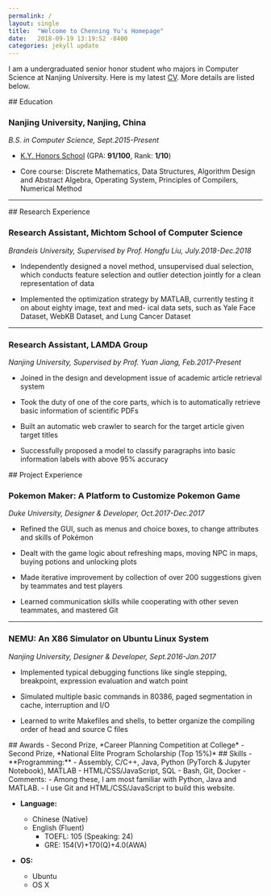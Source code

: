```yaml
---
permalink: /
layout: single
title:  "Welcome to Chenning Yu's Homepage"
date:   2018-09-19 13:19:52 -0400
categories: jekyll update
---
```


I am a undergraduated senior honor student who majors in Computer Science at Nanjing University. Here is my latest [CV](/assets/CV_YCN.pdf). More details are listed below.

<a id="Education"/>
## Education

### Nanjing University, Nanjing, China

*B.S. in Computer Science, Sept.2015-Present*

- [K.Y. Honors School](https://www.nju.edu.cn/EN/7f/6e/c7136a163694/page.htm) (GPA: **91/100**, Rank: **1/10**)

- Core course: Discrete Mathematics, Data Structures, Algorithm Design and Abstract Algebra, Operating System, Principles of Compilers, Numerical Method

---

<a id="Research"/>
## Research Experience

### Research Assistant, Michtom School of Computer Science

*Brandeis University, Supervised by Prof. Hongfu Liu, July.2018-Dec.2018*

- Independently designed a novel method, unsupervised dual selection, which conducts feature selection and outlier detection jointly for a clean representation of data
- Implemented the optimization strategy by MATLAB, currently testing it on about eighty image, text and med- ical data sets, such as Yale Face Dataset, WebKB Dataset, and Lung Cancer Dataset

---

### Research Assistant, LAMDA Group

*Nanjing University, Supervised by Prof. Yuan Jiang, Feb.2017-Present* 

- Joined in the design and development issue of academic article retrieval system- Took the duty of one of the core parts, which is to automatically retrieve basic information of scientific PDFs

- Built an automatic web crawler to search for the target article given target titles- Successfully proposed a model to classify paragraphs into basic information labels with above 95% accuracy

<a id="Project"/>
## Project Experience

### Pokemon Maker: A Platform to Customize Pokemon Game

*Duke University, Designer & Developer, Oct.2017-Dec.2017*

- Refined the GUI, such as menus and choice boxes, to change attributes and skills of Pokémon

- Dealt with the game logic about refreshing maps, moving NPC in maps, buying potions and unlocking plots

- Made iterative improvement by collection of over 200 suggestions given by teammates and test players

- Learned communication skills while cooperating with other seven teammates, and mastered Git

---

### NEMU: An X86 Simulator on Ubuntu Linux System

*Nanjing University, Designer & Developer, Sept.2016-Jan.2017*
- Implemented typical debugging functions like single stepping, breakpoint, expression evaluation andwatch point- Simulated multiple basic commands in 80386, paged segmentation in cache, interruption and I/O- Learned to write Makefiles and shells, to better organize the compiling order of head and source Cfiles


<a id="Awards"/>
## Awards
- Second Prize, *Career Planning Competition at College*
- Second Prize, *National Elite Program Scholarship (Top 15%)*

<a id="Skills"/>
## Skills
- **Programming:** 
	- Assembly, C/C++, Java, Python (PyTorch & Jupyter Notebook), MATLAB
	- HTML/CSS/JavaScript, SQL
	- Bash, Git, Docker
	- Comments:
		- Among these, I am most familiar with Python, Java and MATLAB.
		- I use Git and HTML/CSS/JavaScript to build this website.- **Language:** 
	- Chinese (Native)	- English (Fluent)
		- TOEFL: 105 (Speaking: 24)
		- GRE: 154(V)+170(Q)+4.0(AWA)- **OS:**
	- Ubuntu
	- OS X
